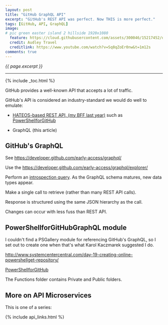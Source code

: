 ```yaml
---
layout: post
title: "GitHub GraphQL API"
excerpt: "GitHub's REST API was perfect. Now THIS is more perfect."
tags: [GitHub, API, GraphQL]
image:
# pic green easter island 2 hillside 1920x1080
  feature: https://cloud.githubusercontent.com/assets/300046/15217452/d8d04062-1818-11e6-9a57-215db66655d2.jpg
  credit: Audley Travel
  creditlink: https://www.youtube.com/watch?v=Sq8qZoEr0nw&t=1m12s
comments: true
---
```

<i>{{ page.excerpt }}</i>
<hr />

{% include _toc.html %}

GitHub provides a well-known API that accepts a lot of traffic.

GitHub's API is considered an industry-standard we would do well to emulate:

   * [HATEOS-based REST API, (my BFF last year)](/github-api/) such as 
  [PowerShellforGitHub](/powershell-github/)

   * GraphQL (this article)

## GitHub's GraphQL

See https://developer.github.com/early-access/graphql/

Use the https://developer.github.com/early-access/graphql/explorer/

Perform an <a target="_blank" href="http://graphql.org/learn/introspection/">
introspection query</a>.
As the GraphQL schema matures, new data types appear.

Make a single call to retrieve (rather than many REST API calls).

Response is structured using the same JSON hierarchy as the call.

Changes can occur with less fuss than REST API.


## PowerShellforGitHubGraphQL module

I couldn't find a PSGallery module for referencing GitHub's GraphQL,
so I set out to create one when that's what Karol Kaczmarek
suggested I do.

http://www.systemcentercentral.com/day-19-creating-online-powershellget-repository/

  [PowerShellforGitHub](/powershell-github/)

The Functions folder contains Private and Public folders.



## More on API Microservices #

This is one of a series:

{% include api_links.html %}
